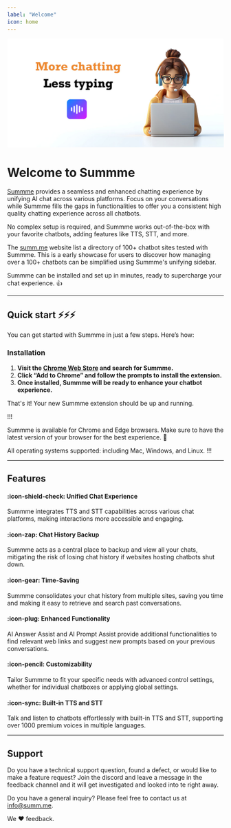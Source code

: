 ```yaml
---
label: "Welcome"
icon: home
---
```


![](/static/more-chatting-female.jpg)


# Welcome to Summme

[Summme](https://summ.me/) provides a seamless and enhanced chatting experience by unifying AI chat across various platforms. Focus on your conversations while Summme fills the gaps in functionalities to offer you a consistent high quality chatting experience across all chatbots.


No complex setup is required, and Summme works out-of-the-box with your favorite chatbots, adding features like TTS, STT, and more.

The [summ.me](https://summ.me/) website list a directory of 100+ chatbot sites tested with Summme. This is a early showcase for users to discover how managing over a 100+ chatbots can be simplified using Summme's unifying sidebar.

Summme can be installed and set up in minutes, ready to supercharge your chat experience. :+1:

---

## Quick start :zap::zap::zap:

You can get started with Summme in just a few steps. Here’s how:

### Installation

1. **Visit the [Chrome Web Store](https://chromewebstore.google.com/detail/summme-text-to-speech-tts/ehefcdakfbkmpeimjcnhdlhjhinhkhpn) and search for Summme.**
2. **Click “Add to Chrome” and follow the prompts to install the extension.**
3. **Once installed, Summme will be ready to enhance your chatbot experience.**

That's it! Your new Summme extension should be up and running.

!!!

Summme is available for Chrome and Edge browsers. Make sure to have the latest version of your browser for the best experience. :raised_hands:

All operating systems supported: including Mac, Windows, and Linux.
!!!

---

## Features

#### :icon-shield-check: Unified Chat Experience

Summme integrates TTS and STT capabilities across various chat platforms, making interactions more accessible and engaging.

#### :icon-zap: Chat History Backup

Summme acts as a central place to backup and view all your chats, mitigating the risk of losing chat history if websites hosting chatbots shut down.

#### :icon-gear: Time-Saving

Summme consolidates your chat history from multiple sites, saving you time and making it easy to retrieve and search past conversations.

#### :icon-plug: Enhanced Functionality

AI Answer Assist and AI Prompt Assist provide additional functionalities to find relevant web links and suggest new prompts based on your previous conversations.

#### :icon-pencil: Customizability

Tailor Summme to fit your specific needs with advanced control settings, whether for individual chatboxes or applying global settings.

#### :icon-sync: Built-in TTS and STT

Talk and listen to chatbots effortlessly with built-in TTS and STT, supporting over 1000 premium voices in multiple languages.

---

## Support

Do you have a technical support question, found a defect, or would like to make a feature request? Join the discord and leave a message in the feedback channel and it will get investigated and looked into te right away.

Do you have a general inquiry? Please feel free to contact us at info@summ.me.

We :heart: feedback.

